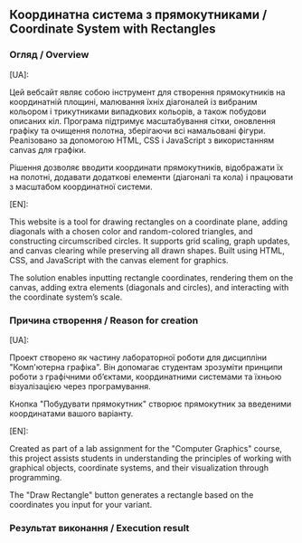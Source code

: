 ## Координатна система з прямокутниками / Coordinate System with Rectangles
### Огляд / Overview
[UA]:

Цей вебсайт являє собою інструмент для створення прямокутників на координатній площині, малювання їхніх діагоналей із вибраним кольором і трикутниками випадкових кольорів, а також побудови описаних кіл. Програма підтримує масштабування сітки, оновлення графіку та очищення полотна, зберігаючи всі намальовані фігури. Реалізовано за допомогою HTML, CSS і JavaScript з використанням canvas для графіки.

Рішення дозволяє вводити координати прямокутників, відображати їх на полотні, додавати додаткові елементи (діагоналі та кола) і працювати з масштабом координатної системи.

[EN]:

This website is a tool for drawing rectangles on a coordinate plane, adding diagonals with a chosen color and random-colored triangles, and constructing circumscribed circles. It supports grid scaling, graph updates, and canvas clearing while preserving all drawn shapes. Built using HTML, CSS, and JavaScript with the canvas element for graphics.

The solution enables inputting rectangle coordinates, rendering them on the canvas, adding extra elements (diagonals and circles), and interacting with the coordinate system’s scale.

### Причина створення / Reason for creation
[UA]:

Проект створено як частину лабораторної роботи для дисципліни "Комп'ютерна графіка". Він допомагає студентам зрозуміти принципи роботи з графічними об’єктами, координатними системами та їхньою візуалізацією через програмування.

Кнопка "Побудувати прямокутник" створює прямокутник за введеними координатами вашого варіанту.

[EN]:

Created as part of a lab assignment for the "Computer Graphics" course, this project assists students in understanding the principles of working with graphical objects, coordinate systems, and their visualization through programming.

The "Draw Rectangle" button generates a rectangle based on the coordinates you input for your variant.

### Результат виконання / Execution result
